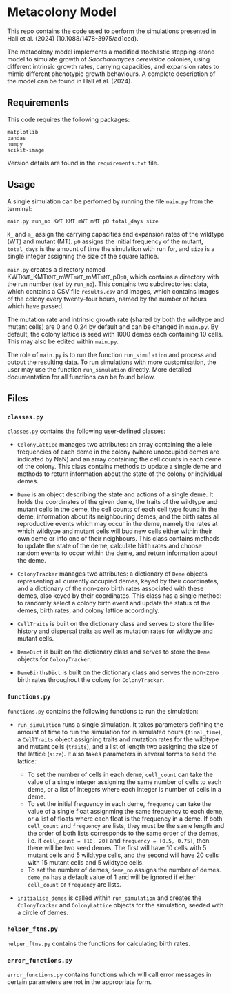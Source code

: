 # Metacolony Model
This repo contains the code used to perform the simulations presented in Hall et al. (2024) (10.1088/1478-3975/ad1ccd). 

The metacolony model implements a modified stochastic stepping-stone model to simulate growth of *Saccharomyces cerevisiae* colonies, using different intrinsic growth rates, carrying capacities, and expansion rates to mimic different phenotypic growth behaviours. A complete description of the model can be found in Hall et al. (2024). 

## Requirements

This code requires the following packages:

    matplotlib
    pandas
    numpy
    scikit-image

Version details are found in the `requirements.txt` file.

## Usage

A single simulation can be perfomed by running the file `main.py` from the terminal:

    main.py run_no KWT KMT mWT mMT p0 total_days size

`K_` and `m_` assign the carrying capacities and expansion rates of the wildtype (WT) and mutant (MT). `p0` assigns the initial frequency of the mutant, `total_days` is the amount of time the simulation with run for, and `size` is a single integer assigning the size of the square lattice. 

`main.py` creates a directory named KWT`KWT`_KMT`KMT`_mWT`mWT`_mMT`mMT`_p0`p0`, which contains a directory with the run number (set by `run_no`). This contains two subdirectories: data, which contains a CSV file `results.csv` and images, which contains images of the colony every twenty-four hours, named by the number of hours which have passed. 

The mutation rate and intrinsic growth rate (shared by both the wildtype and mutant cells) are 0 and 0.24 by default and can be changed in `main.py`. By default, the colony lattice is seed with 1000 demes each containing 10 cells. This may also be edited within `main.py`.

The role of `main.py` is to run the function `run_simulation` and process and output the resulting data. To run simulations with more customisation, the user may use the function `run_simulation` directly. More detailed documentation for all functions can be found below.

## Files

### `classes.py`

`classes.py` contains the following user-defined classes:

- `ColonyLattice` manages two attributes: an array containing the allele frequencies of each deme in the colony (where unoccupied demes are indicated by NaN) and an array containing the cell counts in each deme of the colony. This class contains methods to update a single deme and methods to return information about the state of the colony or individual demes.

- `Deme` is an object describing the state and actions of a single deme. It holds the coordinates of the given deme, the traits of the wildtype and mutant cells in the deme, the cell counts of each cell type found in the deme, information about its neighbouring demes, and the birth rates all reproductive events which may occur in the deme, namely the rates at which wildtype and mutant cells will bud new cells either within their own deme or into one of their neighbours. This class contains methods to update the state of the deme, calculate birth rates and choose random events to occur within the deme, and return information about the deme.

- `ColonyTracker` manages two attributes: a dictionary of `Deme` objects representing all currently occupied demes, keyed by their coordinates, and a dictionary of the non-zero birth rates associated with these demes, also keyed by their coordinates. This class has a single method: to randomly select a colony birth event and update the status of the demes, birth rates, and colony lattice accordingly.

- `CellTraits` is built on the dictionary class and serves to store the life-history and dispersal traits as well as mutation rates for wildtype and mutant cells.

- `DemeDict` is built on the dictionary class and serves to store the `Deme` objects for `ColonyTracker`.

- `DemeBirthsDict` is built on the dictionary class and serves the non-zero birth rates throughout the colony for `ColonyTracker`.

### `functions.py`

`functions.py` contains the following functions to run the simulation:

- `run_simulation` runs a single simulation. It takes parameters defining the amount of time to run the simulation for in simulated hours (`final_time`), a `CellTraits` object assigning traits and mutation rates for the wildtype and mutant cells (`traits`), and a list of length two assigning the size of the lattice (`size`). It also takes parameters in several forms to seed the lattice:
    - To set the number of cells in each deme, `cell_count` can take the value of a single integer assigning the same number of cells to each deme, or a list of integers where each integer is number of cells in a deme.
    - To set the initial frequency in each deme, `frequency` can take the value of a single float assignming the same frequency to each deme, or a list of floats where each float is the frequency in a deme. If both `cell_count` and `frequency` are lists, they must be the same length and the order of both lists corresponds to the same order of the demes, i.e. if `cell_count = [10, 20]` and `frequency = [0.5, 0.75]`, then there will be two seed demes. The first will have 10 cells with 5 mutant cells and 5 wildtype cells, and the second will have 20 cells with 15 mutant cells and 5 wildtype cells.
    - To set the number of demes, `deme_no` assigns the number of demes. `deme_no` has a default value of 1 and will be ignored if either `cell_count` or `frequency` are lists.

- `initialise_demes` is called within `run_simulation` and creates the `ColonyTracker` and `ColonyLattice` objects for the simulation, seeded with a circle of demes. 

### `helper_ftns.py`

`helper_ftns.py` contains the functions for calculating birth rates.

### `error_functions.py`

`error_functions.py` contains functions which will call error messages in certain parameters are not in the appropriate form.
